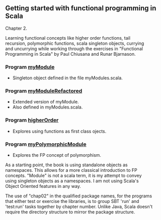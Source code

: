 ## Getting started with functional programming in Scala

Chapter 2.

Learning functional concepts like higher order functions, tail<br>
recursion, polymorphic functions, scala singleton objects, currying<br>
and uncurrying while working through the exercises in "Functional<br>
Programming in Scala" by Paul Chiusana and Runar Bjarnason.

### Program [myModule](https://github.com/grscheller/scheller-linux-archive/blob/master/fpinscala/src/main/scala/fpinscala/gettingstarted/myModules.scala#L12-L40)
* Singleton object defined in the file myModules.scala.

### Program [myModuleRefactored](https://github.com/grscheller/scheller-linux-archive/blob/master/fpinscala/src/main/scala/fpinscala/gettingstarted/myModules.scala#L45-L74)
* Extended version of myModule.
* Also defined in myModules.scala.

### Program [higherOrder](https://github.com/grscheller/scheller-linux-archive/blob/master/fpinscala/src/main/scala/fpinscala/gettingstarted/higherOrder.scala#L7-L44)
* Explores using functions as first class ojects.

### Program [myPolymorphicModule](https://github.com/grscheller/scheller-linux-archive/blob/master/fpinscala/src/main/scala/fpinscala/gettingstarted/myPolymorphicModule.scala#L6-L90)
* Explores the FP concept of polymorphism.

As a starting point, the book is using standalone objects as<br>
namespaces.  This allows for a more classical introduction to FP<br>
concepts.  "Module" is not a scala term, it is my attempt to convey<br>
using singleton objects as a namespaces.  I am not using Scala's<br>
Object Oriented features in any way.

The use of "chap02" in the qualified package names, for the programs<br>
that either test or exercise the libraries, is to group SBT 'run' and<br>
'test:run' tasks together by chapter number.  Unlike Java, Scala doesn't<br>
require the directory structure to mirror the package structure.
